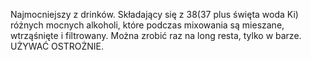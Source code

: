 Najmocniejszy z drinków. Składający się z 38(37 plus święta woda Ki) różnych mocnych alkoholi, które podczas mixowania są mieszane, wtrząśnięte i filtrowany. Można zrobić raz na long resta, tylko w barze. UŻYWAĆ OSTROŻNIE.  